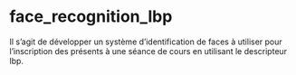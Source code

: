 # face_recognition_lbp
Il s’agit de développer un système d’identification de faces à utiliser pour l’inscription des présents à une séance de cours en utilisant le descripteur lbp.
